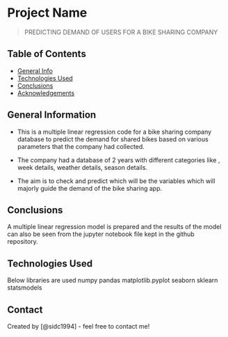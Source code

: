 # Project Name
> PREDICTING DEMAND OF USERS FOR A BIKE SHARING COMPANY


## Table of Contents
* [General Info](#general-information)
* [Technologies Used](#technologies-used)
* [Conclusions](#conclusions)
* [Acknowledgements](#acknowledgements)


## General Information
- This is a multiple linear regression code for a bike sharing company database to predict the demand for shared bikes based on various parameters that the company had collected.

- The company had a database of 2 years with different categories like , week details, weather details, season details.

- The aim is to check and predict which will be the variables which will majorly guide the demand of the bike sharing app.

## Conclusions

A multiple linear regression model is prepared and the results of the model can also be seen from the jupyter notebook file kept in the github repository.


## Technologies Used
Below libraries are used
numpy
pandas
matplotlib.pyplot
seaborn
sklearn
statsmodels


## Contact
Created by [@sidc1994] - feel free to contact me!
